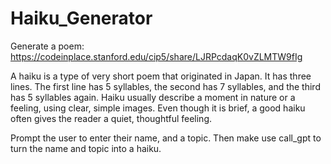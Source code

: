 # Haiku_Generator

Generate a poem: https://codeinplace.stanford.edu/cip5/share/LJRPcdaqK0vZLMTW9fIg

A haiku is a type of very short poem that originated in Japan. It has three lines. The first line has 5 syllables, the second has 7 syllables, and the third has 5 syllables again. Haiku usually describe a moment in nature or a feeling, using clear, simple images. Even though it is brief, a good haiku often gives the reader a quiet, thoughtful feeling.



Prompt the user to enter their name, and a topic. Then make use call_gpt to turn the name and topic into a haiku.
